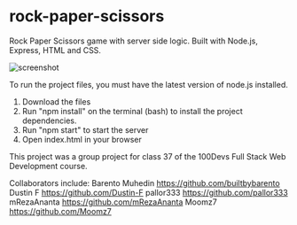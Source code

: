 # rock-paper-scissors
Rock Paper Scissors game with server side logic. Built with Node.js, Express, HTML and CSS. 

![screenshot](screenshot.jpg)

To run the project files, you must have the latest version of node.js installed. 
1. Download the files
2. Run "npm install" on the terminal (bash) to install the project dependencies.
3. Run "npm start" to start the server
4. Open index.html in your browser

This project was a group project for class 37 of the 100Devs Full Stack Web Development course. 

Collaborators include: 
Barento Muhedin https://github.com/builtbybarento
Dustin F https://github.com/Dustin-F
pallor333 https://github.com/pallor333
mRezaAnanta https://github.com/mRezaAnanta
Moomz7 https://github.com/Moomz7
